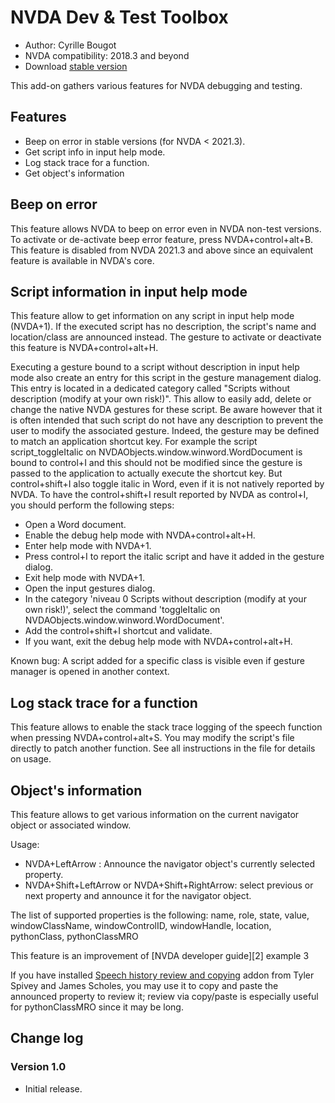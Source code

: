 # NVDA Dev & Test Toolbox

* Author: Cyrille Bougot
* NVDA compatibility: 2018.3 and beyond
* Download [stable version][1]

This add-on gathers various features for NVDA debugging and testing.

## Features

* Beep on error in stable versions (for NVDA < 2021.3).
* Get script info in input help mode.
* Log stack trace for a function.
* Get object's information

## Beep on error

This feature allows NVDA to beep on error even in NVDA non-test versions.
To activate or de-activate beep error feature, press NVDA+control+alt+B.
This feature is disabled from NVDA 2021.3 and above since an equivalent feature is available in NVDA's core.

## Script information in input help mode

This feature allow to get information on any script in input help mode (NVDA+1).
If the executed script has no description, the script's name and location/class are announced instead.
The gesture to activate or deactivate this feature is NVDA+control+alt+H.

Executing a gesture bound to a script without description in input help mode also create an entry for this script in the gesture management dialog.
This entry is located in a dedicated category called "Scripts without description (modify at your own risk!)".
This allow to easily add, delete or change the native NVDA gestures for these script.
Be aware however that it is often intended that such script do not have any description to prevent the user to modify the associated gesture.
Indeed, the gesture may be defined to match an application shortcut key.
For example the script script_toggleItalic on NVDAObjects.window.winword.WordDocument is bound to control+I and this should not be modified since the gesture is passed to the application to actually execute the shortcut key. But control+shift+I also toggle italic in Word, even if it is not natively reported by NVDA. To have the control+shift+I result reported by NVDA as control+I, you should perform the following steps:

* Open a Word document.
* Enable the debug help mode with NVDA+control+alt+H.
* Enter help mode with NVDA+1.
* Press control+I to report the italic script and have it added in the gesture dialog.
* Exit help mode with NVDA+1.
* Open the input gestures dialog.
* In the category 'niveau 0  Scripts without description (modify at your own risk!)', select the command 'toggleItalic on NVDAObjects.window.winword.WordDocument'.
* Add the control+shift+I shortcut and validate.
* If you want, exit the debug help mode with NVDA+control+alt+H.

Known bug: A script added for a specific class is visible even if gesture manager is opened in another context.

## Log stack trace for a function

This feature allows to enable the stack trace logging of the speech function when pressing NVDA+control+alt+S. You may modify the script's file directly to patch another function.
See all instructions in the file for details on usage.

## Object's information

This feature allows to get various information on the current navigator object or associated window.

Usage:

* NVDA+LeftArrow : Announce the navigator object's currently selected property.
* NVDA+Shift+LeftArrow or NVDA+Shift+RightArrow: select previous or next property and announce it for the navigator object.

The list of supported properties is the following:
name, role, state, value, windowClassName, windowControlID, windowHandle, location, pythonClass, pythonClassMRO

This feature is an improvement of [NVDA developer guide][2] example 3

If you have installed [Speech history review and copying][3]  addon from Tyler Spivey and James Scholes, you may use it to copy and paste the announced property to review it;
review via copy/paste is especially useful for pythonClassMRO since it may be long.

## Change log

### Version 1.0

* Initial release.

[1]: https://addons.nvda-project.org/files/get.php?file=ndtt

[3]: https://addons.nvda-project.org/addons/speech_history.en.html

[4]: https://github.com/CyrilleB79/startupOptionWorkaround
